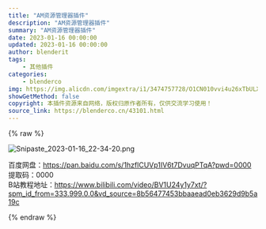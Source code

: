 ```yaml
---
title: "AM资源管理器插件"
description: "AM资源管理器插件"
summary: "AM资源管理器插件"
date: 2023-01-16 00:00:00
updated: 2023-01-16 00:00:00
author: blenderit
tags: 
    - 其他插件
categories:
    - blenderco
img: https://img.alicdn.com/imgextra/i1/3474757728/O1CN010vvi4u26xTbULXr1w_!!3474757728.png
showGetMethod: false
copyright: 本插件资源来自网络，版权归原作者所有，仅供交流学习使用！
source_link: https://blenderco.cn/43101.html
---
```


{% raw %}
<p><img src="https://img.alicdn.com/imgextra/i1/3474757728/O1CN010vvi4u26xTbULXr1w_!!3474757728.png" alt="Snipaste_2023-01-16_22-34-20.png"></p><p>百度网盘：<a href="https://pan.baidu.com/s/1hzflCUVp1IV6t7DvuqPTqA?pwd=0000">https://pan.baidu.com/s/1hzflCUVp1IV6t7DvuqPTqA?pwd=0000</a><br>
提取码：0000<br>
B站教程地址：<a href="https://www.bilibili.com/video/BV1U24y1y7xt/?spm_id_from=333.999.0.0&amp;vd_source=8b56477453bbaaead0eb3629d9b5a19c">https://www.bilibili.com/video/BV1U24y1y7xt/?spm_id_from=333.999.0.0&amp;vd_source=8b56477453bbaaead0eb3629d9b5a19c</a></p>
<div style="display: none">blenderco</div>
{% endraw %}